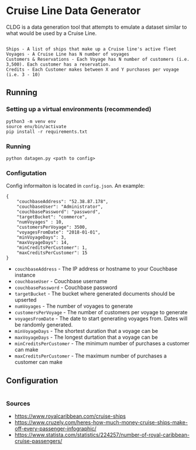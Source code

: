 
# Cruise Line Data Generator

CLDG is a data generation tool that attempts to emulate a dataset similar to what would be used by a Cruise Line.

```

Ships - A list of ships that make up a Cruise line's active fleet
Voyages - A Cruise Line has N number of voyages
Customers & Reservations - Each Voyage has N number of customers (i.e. 3,500). Each customer has a reservation.
Credits - Each Customer makes between X and Y purchases per voyage (i.e. 3 - 10)

```

## Running


### Setting up a virtual environments (recommended)

```
python3 -m venv env
source env/bin/activate
pip install -r requirements.txt
```

### Running

```
python datagen.py <path to config>
```

### Configutation

Config informaiton is located in `config.json`. An example:

```
{
    "couchbaseAddress": "52.38.87.178",
    "couchbaseUser": "Administrator",
    "couchbasePassword": "password",
    "targetBucket": "commerce",
    "numVoyages" : 10,
    "customersPerVoyage": 3500,
    "voyagesFromDate": "2018-01-01",
    "minVoyageDays": 3,
    "maxVoyageDays": 14,
    "minCreditsPerCustomer": 1,
    "maxCreditsPerCustomer": 15
}
```

- `couchbaseAddress` - The IP address or hostname to your Couchbase instance
- `couchbaseUser` - Couchbase username
- `couchbasePassword` - Couchbase password
- `targetBucket` - The bucket where generated documents should be upserted
- `numVoyages` - The number of voyages to generate
- `customersPerVoyage` - The number of customers per voyage to generate
- `voyagesFromDate` - The date to start generating voyages from. Dates will be randomly generated.
- `minVoyageDays` -  The shortest duration that a voyage can be
- `maxVoyageDays` - The longest durtation that a voyage can be
- `minCreditsPerCustomer` - The minimum number of purchases a customer can make
- `maxCreditsPerCustomer` - The maximum number of purchases a customer can make



## Configuration

```

```


### Sources

- https://www.royalcaribbean.com/cruise-ships
- https://www.cruzely.com/heres-how-much-money-cruise-ships-make-off-every-passenger-infographic/
- https://www.statista.com/statistics/224257/number-of-royal-caribbean-cruise-passengers/